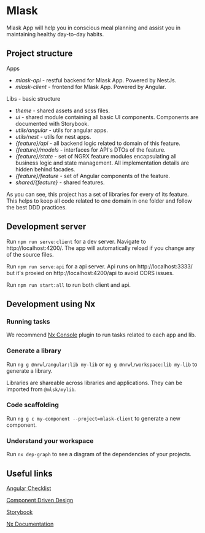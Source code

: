 # Mlask

Mlask App will help you in conscious meal planning and assist you in maintaining healthy day-to-day habits.

## Project structure

Apps

- *mlask-api* - restful backend for Mlask App. Powered by NestJs.
- *mlask-client* - frontend for Mlask App. Powered by Angular.

Libs - basic structure

- *theme* - shared assets and scss files.
- *ui* - shared module containing all basic UI components. Components are documented with Storybook.
- *utils/angular* - utils for angular apps.
- *utils/nest* - utils for nest apps.
- *{feature}/api* - all backend logic related to domain of this feature.
- *{feature}/models* - interfaces for API's DTOs of the feature.
- *{feature}/state* - set of NGRX feature modules encapsulating all business logic and state management. All implementation details are hidden behind facades.
- *{feature}/feature* - set of Angular components of the feature.
- *shared/{feature}* - shared features.

As you can see, this project has a set of libraries for every of its feature. This helps to keep all code related to one domain in one folder and follow the best DDD practices.

## Development server

Run `npm run serve:client` for a dev server. Navigate to http://localhost:4200/. The app will automatically reload if you change any of the source files.

Run `npm run serve:api` for a api server. Api runs on http://localhost:3333/ but it's proxied on http://localhost:4200/api to avoid CORS issues.

Run `npm run start:all` to run both client and api.

## Development using Nx

### Running tasks

We recommend [Nx Console](https://nx.dev/latest/angular/cli/console) plugin to run tasks related to each app and lib.

### Generate a library

Run `ng g @nrwl/angular:lib my-lib` or `ng g @nrwl/workspace:lib my-lib` to generate a library.

Libraries are shareable across libraries and applications. They can be imported from `@mlsk/mylib`.

### Code scaffolding

Run `ng g c my-component --project=mlask-client` to generate a new component.

### Understand your workspace

Run `nx dep-graph` to see a diagram of the dependencies of your projects.

## Useful links

[Angular Checklist](https://angular-checklist.io/)

[Component Driven Design](https://www.componentdriven.org/)

[Storybook](https://storybook.js.org/docs/angular)

[Nx Documentation](https://nx.dev/angular)
